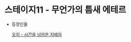 # 스테이지11 - 무언가의 틈새 에테르

- 등장인물
    
    [오이 - 시간을 넘어온 지배자](../%E1%84%8F%E1%85%A2%E1%84%85%E1%85%B5%E1%86%A8%E1%84%90%E1%85%A5(%E1%84%80%E1%85%AE)%20d09cc78b6279468ca27e5db6fbbf530e/%E1%84%8B%E1%85%A9%E1%84%8B%E1%85%B5%20-%20%E1%84%89%E1%85%B5%E1%84%80%E1%85%A1%E1%86%AB%E1%84%8B%E1%85%B3%E1%86%AF%20%E1%84%82%E1%85%A5%E1%86%B7%E1%84%8B%E1%85%A5%E1%84%8B%E1%85%A9%E1%86%AB%20%E1%84%8C%E1%85%B5%E1%84%87%E1%85%A2%E1%84%8C%E1%85%A1%20c7ca329d7a104409a769fc275f88d686.md)